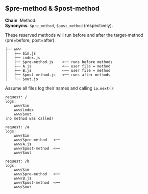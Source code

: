 $pre-method & $post-method
--------------------------
**Chain**: Method.  
**Synonyms**: `$pre_method`, `$post_method` (respectively).

These reserved methods will run before and after the target-method (pre=before, post=after).
```
├── www
│   ├── $in.js
│   ├── index.js
│   ├── $pre-method.js    <── runs before methods
│   ├── A.js              <── user file = method
│   ├── B.js              <── user file = method
│   ├── $post-method.js   <── runs after methods
│   └── $out.js
```

Assume all files log their names and calling `io.next()`:
```
request: /
logs:
	www/$in
	www/index
	www/$out
(no method was called)

request: /a
logs:
	www/$in
	www/$pre-method   <──
	www/A.js
	www/$post-method  <──
	www/$out

request: /b
logs:
	www/$in
	www/$pre-method   <──
	www/B.js
	www/$post-method  <──
	www/$out
```

